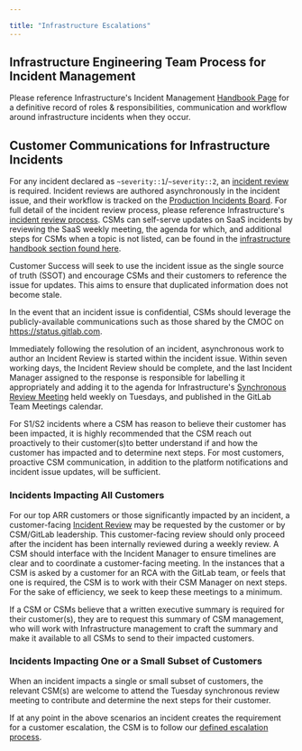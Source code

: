 ```yaml
---

title: "Infrastructure Escalations"
---
```









## Infrastructure Engineering Team Process for Incident Management

Please reference Infrastructure's Incident Management [Handbook Page](https://about.gitlab.com/handbook/engineering/infrastructure/incident-management/)
 for a definitive record of roles & responsibilities, communication and workflow
 around infrastructure incidents when they occur.

## Customer Communications for Infrastructure Incidents

For any incident declared as `~severity::1`/`~severity::2`, an [incident review](https://about.gitlab.com/handbook/engineering/infrastructure/incident-review/#review-criteria)
 is required. Incident reviews are authored asynchronously in the incident issue,
 and their workflow is tracked on the [Production Incidents Board](https://gitlab.com/gitlab-com/gl-infra/production/-/boards/1717012?label_name[]=incident).
 For full detail of the incident review process, please reference Infrastructure's
 [incident review process](https://about.gitlab.com/handbook/engineering/infrastructure/incident-review/).  CSMs can self-serve updates on SaaS incidents by reviewing the SaaS weekly meeting, the agenda for which, and additional steps for CSMs when a topic is not listed, can be found in the [infrastructure handbook section found here](https://about.gitlab.com/handbook/engineering/infrastructure/incident-review/#review-of-root-causes-and-corrective-actions).

Customer Success will seek to use the incident issue as the single source of truth (SSOT)
 and encourage CSMs and their customers to reference the issue for updates. This aims
 to ensure that duplicated information does not become stale.

In the event that an incident issue is confidential, CSMs should leverage the
 publicly-available communications such as those shared by the CMOC on https://status.gitlab.com.

Immediately following the resolution of an incident, asynchronous work to author
 an Incident Review is started within the incident issue. Within seven working days,
 the Incident Review should be complete, and the last Incident Manager assigned to the response is responsible for labelling
 it appropriately and adding it to the agenda for Infrastructure's
 [Synchronous Review Meeting](https://about.gitlab.com/handbook/engineering/infrastructure/incident-review/#synchronous-review-meeting-sessions)
 held weekly on Tuesdays, and published in the GitLab Team Meetings calendar.  

For S1/S2 incidents where a CSM has reason to believe their customer has been impacted,
 it is highly recommended that the CSM reach out proactively to their customer(s)to better understand
 if and how the customer has impacted and to determine next steps. For most customers,
 proactive CSM communication, in addition to the platform notifications and incident
 issue updates, will be sufficient.



### Incidents Impacting All Customers

For our top ARR customers or those significantly impacted by an incident, a customer-facing
 [Incident Review](https://about.gitlab.com/handbook/engineering/infrastructure/incident-review/#review-of-root-causes-and-corrective-actions)
 may be requested by the customer or by CSM/GitLab leadership. This customer-facing review
 should only proceed after the incident has been internally reviewed during a weekly review.
 A CSM should interface with the Incident Manager to ensure timelines are clear and to coordinate a
 customer-facing meeting. In the instances that a CSM is asked by a customer for
 an RCA with the GitLab team, or feels that one is required, the CSM is to work
 with their CSM Manager on next steps. For the sake of efficiency, we seek to keep
 these meetings to a minimum.

If a CSM or CSMs believe that a written executive summary is required for their customer(s),
 they are to request this summary of CSM management, who will work with Infrastructure management
 to craft the summary and make it available to all CSMs to send to their impacted customers.

### Incidents Impacting One or a Small Subset of Customers

When an incident impacts a single or small subset of customers, the relevant CSM(s)
 are welcome to attend the Tuesday synchronous review meeting to contribute and
 determine the next steps for their customer.

If at any point in the above scenarios an incident creates the requirement for a
 customer escalation, the CSM is to follow our [defined escalation process](/handbook/customer-success/csm/escalations/#definitions-of-severity-levels).
